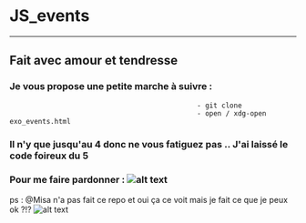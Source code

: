 # JS_events
------------------------------------------------------------------------------------------------------------------------------

## Fait avec amour et tendresse 

### Je vous propose une petite marche à suivre : 
                                                  - git clone
                                                  - open / xdg-open exo_events.html


### Il n'y que jusqu'au 4 donc ne vous fatiguez pas .. J'ai laissé le code foireux du 5


### Pour me faire pardonner : ![alt text](http://media.topito.com/wp-content/uploads/2016/08/chco-1.jpg)



ps : @Misa n'a pas fait ce repo et oui ça ce voit mais je fait ce que je peux ok ?!? ![alt text](https://i.imgur.com/7nPIzZg.jpg)

